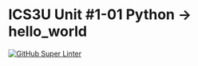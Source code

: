 # ICS3U Unit #1-01 Python → hello_world

 [![GitHub Super Linter](https://github.com/Mr-Coxall/ICS3U-Unit1-01-Python-hello_world/workflows/linter/badge.svg)](https://github.com/marketplace/actions/super-linter)  
